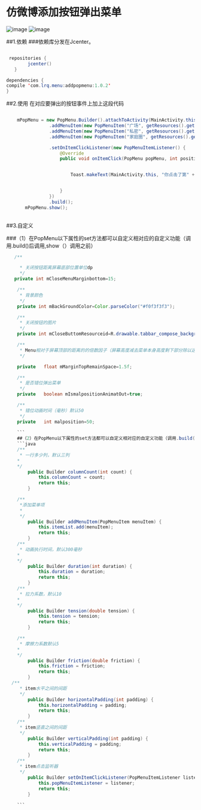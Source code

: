# 仿微博添加按钮弹出菜单
![image](https://github.com/joelan/WeiboPopupMenu/raw/master/screenshoot/Screenshot_2016-12-10-20-00-44-686_com.example.ad.png)
![image](https://github.com/joelan/WeiboPopupMenu/raw/master/screenshoot/Screenshot_2016-12-10-20-00-50-299_com.example.ad.png)

##1.依赖
###依赖库分发在Jcenter。
```java

 repositories { 
        jcenter()
   }

dependencies {
compile 'com.lrq.menu:addpopmenu:1.0.2'
}

```
##2.使用
在对应要弹出的按钮事件上加上这段代码
```java

    mPopMenu = new PopMenu.Builder().attachToActivity(MainActivity.this)
                .addMenuItem(new PopMenuItem("广场", getResources().getDrawable(R.drawable.tabbar_compose_idea)))
                .addMenuItem(new PopMenuItem("私密", getResources().getDrawable(R.drawable.tabbar_compose_photo)))
                .addMenuItem(new PopMenuItem("家庭圈", getResources().getDrawable(R.drawable.tabbar_compose_headlines)))

                .setOnItemClickListener(new PopMenuItemListener() {
                    @Override
                    public void onItemClick(PopMenu popMenu, int position) {


                        Toast.makeText(MainActivity.this, "你点击了第" + position + "个位置", Toast.LENGTH_SHORT).show();


                    }
                })
                .build();
       mPopMenu.show();         
                
```
##3.自定义

###（1）在PopMenu以下属性的set方法都可以自定义相对应的自定义功能（调用.build()后调用,show（）调用之前）
```java
   /**

     * 关闭按钮距离屏幕底部位置单位dp
     */
   private int mCloseMenuMarginbottom=15;

    /**
     * 背景颜色
     */
    private int mBackGroundColor=Color.parseColor("#f0f3f3f3");

    /**
     * 关闭按钮的图片
     */
    private int mCloseButtomResourceid=R.drawable.tabbar_compose_background_icon_close;

    /**
     * Menu相对于屏幕顶部的距离的的倍数因子（屏幕高度减去菜单本身高度剩下部分除以这个倍数因子）
     */

    private   float mMarginTopRemainSpace=1.5f;

    /**
     * 是否错位弹出菜单
     */
    private   boolean mIsmalpositionAnimatOut=true;

    /**
     * 错位动画时间（毫秒）默认50
     */
    private   int malposition=50;
    
    ```
    ##（2）在PopMenu以下属性的set方法都可以自定义相对应的自定义功能（调用.build()前调用）
    ```java
    /**
     * 一行多少列，默认三列
    *
    */
        public Builder columnCount(int count) {
            this.columnCount = count;
            return this;
        }

    /**
     *添加菜单项
     *
     */
        public Builder addMenuItem(PopMenuItem menuItem) {
            this.itemList.add(menuItem);
            return this;
        }
    /**
     * 动画执行时间，默认300毫秒
    *
    */
        public Builder duration(int duration) {
            this.duration = duration;
            return this;
        }
    /**
     * 拉力系数，默认10
    *
    */
        public Builder tension(double tension) {
            this.tension = tension;
            return this;
        }

    /**
     * 摩擦力系数默认5
    *
    */
        public Builder friction(double friction) {
            this.friction = friction;
            return this;
        }
  /**
     * item水平之间的间距
     */
        public Builder horizontalPadding(int padding) {
            this.horizontalPadding = padding;
            return this;
        }
    /**
     * item竖直之间的间距
     */
        public Builder verticalPadding(int padding) {
            this.verticalPadding = padding;
            return this;
        }
    /**
     * item点击监听器
     */
        public Builder setOnItemClickListener(PopMenuItemListener listener) {
            this.popMenuItemListener = listener;
            return this;
        }
    
    ```
    

